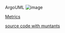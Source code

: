 ArgoUML
![image](https://raw.githubusercontent.com/test4cc/vamos2020/master/featureModel/ArgoUML.JPG)

 [Metrics](https://github.com/test4cc/vamos2020/blob/master/metrics/FeatureAMP5.csv)
 
 [source code with muntants](https://github.com/test4cc/vamos2020/tree/master/dataset_with_mutant/FeatureAMP5)
